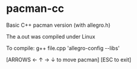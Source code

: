 # pacman-cc
Basic C++ pacman version (with allegro.h)

The a.out was compiled under Linux

To compile: g++ file.cpp 'allegro-config --libs'

[ARROWS &#8592; &#8593; &#8594; &#8595; to move pacman]
[ESC to exit]
